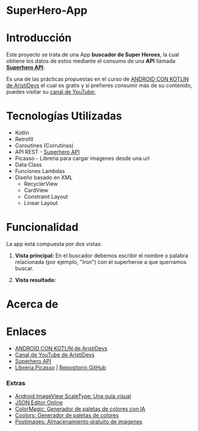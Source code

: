 # SuperHero-App

# Introducción

Este proyecto se trata de una App  __buscador de Super Heroes__, la cual obtiene los datos de estos mediante el consumo de una __API__ llamada __[Superhero API](https://www.superheroapi.com/)__.

Es una de las prácticas propuestas en el curso de [ANDROID CON KOTLIN de AristiDevs](https://youtu.be/vJapzH_46a8) el cual es gratis y si prefieres consumir más de su contenido, puedes visitar su [canal de YouTube:](https://www.youtube.com/@AristiDevs)

# Tecnologías Utilizadas

- Kotlin
- Retrofit
- Coroutines (Corrutinas)
- API REST - [Superhero API](https://www.superheroapi.com/)
- Picasso - Libreria para cargar imagenes desde una url
- Data Class
- Funciones Lambdas
- Diseño basado en XML
  - RecyclerView
  - CardView
  - Constraint Layout
  - Linear Layout

# Funcionalidad

La app está compuesta por dos vistas:

1. __Vista principal:__ En el buscador debemos escribir el nombre o palabra relacionada (por ejemplo, "Iron") con el superheroe a que querramos buscar. 

2. __Vista resultado:__ 

# Acerca de 


# Enlaces

- [ANDROID CON KOTLIN de AristiDevs](https://youtu.be/vJapzH_46a8)
- [Canal de YouTube de AristiDevs](https://www.youtube.com/@AristiDevs)
- [Superhero API](https://www.superheroapi.com/)
- [Libreria Picasso](https://square.github.io/picasso/) | [Repositorio GitHub](https://github.com/square/picasso)

### Extras
- [Android ImageView ScaleType: Una guía visual](https://thoughtbot.com/blog/android-imageview-scaletype-a-visual-guide)
- [JSON Editor Online](https://jsoneditoronline.org/)
- [ColorMagic: Generador de paletas de colores con IA](https://colormagic.app/)
- [Coolors: Generador de paletas de colores](https://coolors.co/)
- [Postimages: Almacenamiento gratuito de imágenes](https://postimages.org/es/)